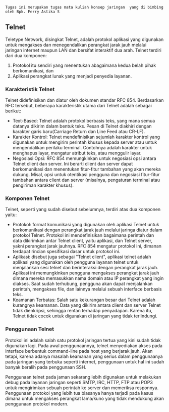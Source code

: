 `Tugas ini merupakan tugas mata kuliah konsep jaringan  yang di bimbing oleh Bpk. Ferry Astika S`

## Telnet
Teletype Network, disingkat Telnet, adalah protokol aplikasi yang digunakan untuk mengakses  dan menegendalikan perangkat jarak jauh melalui jaringan internet maupun LAN dan bersifat interaktif dua arah. Telnet terdiri dari dua komponen:
1. Protokol itu sendiri yang menentukan abagaimana kedua belah pihak berkomunikasi, dan
2. Aplikasi perangkat lunak yang menjadi penyedia layanan.

### Karakteristik Telnet
Telnet didefinisikan dan diatur oleh dokumen standar RFC 854. Berdasarkan RFC tersebut, beberapa karakteristik utama dari Telnet adalah sebagai berikut:
- Text-Based: Telnet adalah protokol berbasis teks, yang mana semua datanya dikirim dalam bentuk teks. Pesan di Telnet diakhiri dengan karakter garis baru(Carriage Return dan Line Feed atau CR-LF).
- Karakter Kontrol: Telnet mendefinisikan sejumlah karakter kontrol yang digunakan untuk mengirim perintah khusus kepada server atau untuk mengendalikan perilaku terminal. Contohnya adalah karakter untuk menghapus layar, mengatur atribut teks, atau menggulir layar.
- Negosiasi Opsi: RFC 854 memungkinkan untuk negosiasi opsi antara Telnet client dan server.  Ini berarti client dan server dapat berkomunikasi dan menentukan fitur-fitur tambahan yang akan mereka dukung. Misal, opsi untuk otentikasi pengguna dan negosiasi fitur-fitur tambahan antara client dan server (misalnya, pengaturan terminal atau pengiriman karakter khusus).

### Komponen Telnet
Telnet, seperti yang sudah disebut sebelumnya, terdiri atas dua komponen yaitu:
- Protokol: format komunikasi yang digunakan oleh aplikasi Telnet untuk berkomunikasi dengan perangkat jarak jauh melalui jaringa diatur dalam protokol Telnet. Protokol ini mendefinisikan bagaimana perintah dan data dikirimkan antar Telnet client, yaitu aplikasi, dan Telnet server, yakni perangkat jarak jauhnya. RFC 854 mengatur protokol ini, dimanan terdapat rincian spesifikasi dasar untuk protokol ini.
- Aplikasi: disebut juga sebagai "Telnet client", aplikasi telnet adalah aplikasi yang digunakan oleh pengguna layanan telnet untuk menjalankan sesi telnet dan berinteraksi dengan perangkat jarak jauh. Aplikasi ini memungkinkan pengguna mengakses perangkat jarak jauh dimana mereka memasukkan nama domain atau IP perangkat yang ingin diakses. Saat sudah terhubung, pengguna akan dapat menjalankan perintah, mengakses file, dan lainnya melalui sebuah interface berbasis teks.
- Keamanan Terbatas: Salah satu kekurangan besar dari Telnet adalah kurangnya keamanan. Data yang dikirim antara client dan server Telnet tidak dienkripsi, sehingga rentan terhadap penyadapan. Karena itu, Telnet tidak cocok untuk digunakan di jaringan yang tidak terlindungi.

### Penggunaan Telnet
Protokol ini adalah salah satu protokol jaringan tertua yang kini sudah tidak digunakan lagi. Pada awal penggunaannya, telnet menyediakan akses pada interface berbentuk command-line pada host yang berjarak jauh. Akan tetapi, karena adanya masalah keamanan yang serius dalam penggunaanya pada jaringan yang terbuka seperti internet, penggunaan untuk hal ini sudah banyak beralih pada penggunaan SSH.

Penggunaan telnet pada jaman sekarang lebih digunakan untuk melakukan debug pada layanan jaringan seperti SMTP, IRC, HTTP, FTP atau POP3 untuk mengirimkan sebuah perintah ke server dan memeriksa responnya. Penggunaan protokol yang lebih tua biasanya hanya terjadi pada kasus dimana untuk mengakses perangkat lama/kuno yang tidak mendukung akan penggunaan protokol modern.